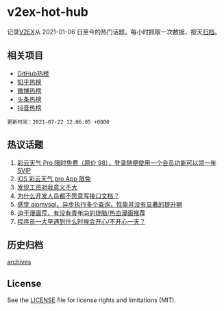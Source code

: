 # v2ex-hot-hub

 记录[V2EX](https://www.v2ex.com/)从 2021-01-06 日至今的热门话题。每小时抓取一次数据，按天[归档](archives)。
 
 ## 相关项目

- [GitHub热榜](https://github.com/snaildev/github-hot-hub)
- [知乎热榜](https://github.com/snaildev/zhihu-hot-hub)
- [微博热榜](https://github.com/snaildev/weibo-hot-hub)
- [头条热榜](https://github.com/snaildev/toutiao-hot-hub)
- [抖音热榜](https://github.com/snaildev/douyin-hot-hub)


 `更新时间：2021-07-22 12:06:05 +0800`

## 热议话题

1. [彩云天气 Pro 限时免费（原价 98），登录随便使用一个会员功能可以领一年 SVIP](https://www.v2ex.com/t/790877)
1. [iOS 彩云天气 pro App 限免](https://www.v2ex.com/t/790868)
1. [发现工资对我意义不大](https://www.v2ex.com/t/790949)
1. [为什么开发人员都不愿意写接口文档？](https://www.v2ex.com/t/790914)
1. [感觉 aiomysql，异步执行多个查询，性能并没有显著的提升啊](https://www.v2ex.com/t/790872)
1. [迫于漫画荒，有没有青年向的烧脑/热血漫画推荐](https://www.v2ex.com/t/790967)
1. [程序员一大早遇到什么时候会开心/不开心一天？](https://www.v2ex.com/t/790971)

## 历史归档

[archives](archives)

## License

See the [LICENSE](LICENSE) file for license rights and limitations (MIT).
